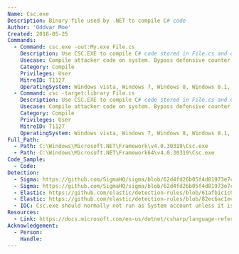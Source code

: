 ```yaml
---
Name: Csc.exe
Description: Binary file used by .NET to compile C# code
Author: 'Oddvar Moe'
Created: 2018-05-25
Commands:
  - Command: csc.exe -out:My.exe File.cs
    Description: Use CSC.EXE to compile C# code stored in File.cs and output the compiled version to My.exe.
    Usecase: Compile attacker code on system. Bypass defensive counter measures.
    Category: Compile
    Privileges: User
    MitreID: T1127
    OperatingSystem: Windows vista, Windows 7, Windows 8, Windows 8.1, Windows 10, Windows 11
  - Command: csc -target:library File.cs
    Description: Use CSC.EXE to compile C# code stored in File.cs and output the compiled version to a dll file.
    Usecase: Compile attacker code on system. Bypass defensive counter measures.
    Category: Compile
    Privileges: User
    MitreID: T1127
    OperatingSystem: Windows vista, Windows 7, Windows 8, Windows 8.1, Windows 10, Windows 11
Full_Path:
  - Path: C:\Windows\Microsoft.NET\Framework\v4.0.30319\Csc.exe
  - Path: C:\Windows\Microsoft.NET\Framework64\v4.0.30319\Csc.exe
Code_Sample:
  - Code:
Detection:
  - Sigma: https://github.com/SigmaHQ/sigma/blob/62d4fd26b05f4d81973e7c8e80d7c1a0c6a29d0e/rules/windows/process_creation/proc_creation_win_csc_susp_parent.yml
  - Sigma: https://github.com/SigmaHQ/sigma/blob/62d4fd26b05f4d81973e7c8e80d7c1a0c6a29d0e/rules/windows/process_creation/proc_creation_win_csc_susp_folder.yml
  - Elastic: https://github.com/elastic/detection-rules/blob/61afb1c1c0c3f50637b1bb194f3e6fb09f476e50/rules/windows/defense_evasion_dotnet_compiler_parent_process.toml
  - Elastic: https://github.com/elastic/detection-rules/blob/82ec6ac1eeb62a1383792719a1943b551264ed16/rules/windows/defense_evasion_execution_msbuild_started_unusal_process.toml
  - IOC: Csc.exe should normally not run as System account unless it is used for development.
Resources:
  - Link: https://docs.microsoft.com/en-us/dotnet/csharp/language-reference/compiler-options/command-line-building-with-csc-exe
Acknowledgement:
  - Person:
    Handle:
---
```

